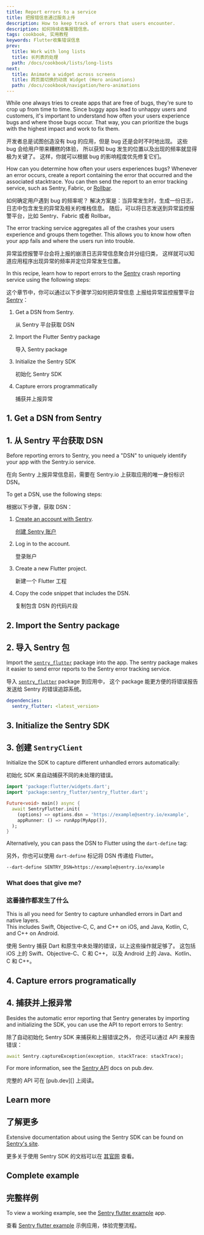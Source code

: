 ```yaml
---
title: Report errors to a service
title: 把报错信息通过服务上传
description: How to keep track of errors that users encounter.
description: 如何持续收集报错信息。
tags: cookbook, 实用教程
keywords: Flutter收集错误信息
prev:
  title: Work with long lists
  title: 长列表的处理
  path: /docs/cookbook/lists/long-lists
next:
  title: Animate a widget across screens
  title: 跨页面切换的动效 Widget (Hero animations)
  path: /docs/cookbook/navigation/hero-animations
---
```


While one always tries to create apps that are free of bugs,
they're sure to crop up from time to time.
Since buggy apps lead to unhappy users and customers,
it's important to understand how often your users
experience bugs and where those bugs occur.
That way, you can prioritize the bugs with the
highest impact and work to fix them.

开发者总是试图创造没有 bug 的应用，但是 bug 还是会时不时地出现。
这些 bug 会给用户带来糟糕的体验，
所以获知 bug 发生的位置以及出现的频率就显得极为关键了。
这样，你就可以根据 bug 的影响程度优先修复它们。

How can you determine how often your users experiences bugs?
Whenever an error occurs, create a report containing the
error that occurred and the associated stacktrace.
You can then send the report to an error tracking
service, such as Sentry, Fabric, or [Rollbar][].

如何确定用户遇到 bug 的频率呢？
解决方案是：当异常发生时，生成一份日志，日志中包含发生的异常及相关的堆栈信息。
随后，可以将日志发送到异常监控报警平台，比如 Sentry、Fabric 或者 Rollbar。

The error tracking service aggregates all of the crashes your users
experience and groups them together. This allows you to know how often your
app fails and where the users run into trouble.

异常监控报警平台会将上报的崩溃日志异常信息聚合并分组归类，
这样就可以知道应用程序出现异常的频率并定位异常发生位置。

In this recipe, learn how to report errors to the
[Sentry][] crash reporting service using
the following steps:

这个章节中，你可以通过以下步骤学习如何把异常信息
上报给异常监控报警平台 [Sentry][]：

  1. Get a DSN from Sentry.

     从 Sentry 平台获取 DSN
     
  2. Import the Flutter Sentry package

     导入 Sentry package

  3. Initialize the Sentry SDK

     初始化 Sentry SDK

  4. Capture errors programmatically

     捕获并上报异常

## 1. Get a DSN from Sentry

## 1. 从 Sentry 平台获取 DSN

Before reporting errors to Sentry, you need a "DSN" to uniquely identify
your app with the Sentry.io service.

在向 Sentry 上报异常信息前，需要在 Sentry.io 上获取应用的唯一身份标识 DSN。

To get a DSN, use the following steps:

根据以下步骤，获取 DSN：

  1. [Create an account with Sentry][].

     [创建 Sentry 账户][Create an account with Sentry]

  2. Log in to the account.

     登录账户

  3. Create a new Flutter project.

     新建一个 Flutter 工程

  4. Copy the code snippet that includes the DSN.

     复制包含 DSN 的代码片段

## 2. Import the Sentry package

## 2. 导入 Sentry 包

Import the [`sentry_flutter`][] package into the app.
The sentry package makes it easier to send
error reports to the Sentry error tracking service.

导入 [`sentry_flutter`][] package 到应用中，
这个 package 能更方便的将错误报告发送给
Sentry 的错误追踪系统。

```yaml
dependencies:
  sentry_flutter: <latest_version>
```

## 3. Initialize the Sentry SDK

## 3. 创建 `SentryClient`

Initialize the SDK to capture different unhandled errors automatically:

初始化 SDK 来自动捕获不同的未处理的错误。

<!-- skip -->
```dart
import 'package:flutter/widgets.dart';
import 'package:sentry_flutter/sentry_flutter.dart';

Future<void> main() async {
  await SentryFlutter.init(
    (options) => options.dsn = 'https://example@sentry.io/example',
    appRunner: () => runApp(MyApp()),
  );
}
```

Alternatively, you can pass the DSN to Flutter using the `dart-define` tag:

另外，你也可以使用 `dart-define` 标记将 DSN 传递给 Flutter。

<!-- skip -->
```sh
--dart-define SENTRY_DSN=https://example@sentry.io/example
```

### What does that give me?

### 这番操作都发生了什么

This is all you need for Sentry to capture unhandled errors in Dart and native layers.  
This includes Swift, Objective-C, C, and C++ on iOS, and Java, Kotlin, C, and C++ on Android.

使用 Sentry 捕获 Dart 和原生中未处理的错误，以上这些操作就足够了。
这包括 iOS 上的 Swift、Objective-C、C 和 C++，
以及 Android 上的 Java、Kotlin、C 和 C++。

## 4. Capture errors programatically

## 4. 捕获并上报异常

Besides the automatic error reporting that Sentry generates by
importing and initializing the SDK,
you can use the API to report errors to Sentry:

除了自动初始化 Sentry SDK 来捕获和上报错误之外，
你还可以通过 API 来报告错误：

<!-- skip -->
```dart
await Sentry.captureException(exception, stackTrace: stackTrace);
```

For more information, see the [Sentry API][] docs on pub.dev.

完整的 API 可在 [pub.dev][] 上阅读。

## Learn more

## 了解更多

Extensive documentation about using the Sentry SDK can be found on [Sentry's site][].

更多关于使用 Sentry SDK 的文档可以在 [其官网][Sentry's site] 查看。

## Complete example

## 完整样例

To view a working example,
see the [Sentry flutter example][] app.

查看 [Sentry flutter example][] 示例应用，体验完整流程。


[Sentry flutter example]: https://github.com/getsentry/sentry-dart/tree/main/flutter/example
[Create an account with Sentry]: https://sentry.io/signup/
[Rollbar]: https://rollbar.com/
[Sentry]: https://sentry.io/welcome/
[`sentry_flutter`]: {{site.pub-pkg}}/sentry_flutter
[Sentry API]: {{site.pub-api}}/sentry_flutter/latest/sentry_flutter/sentry_flutter-library.html
[Sentry's site]: https://docs.sentry.io/platforms/flutter/
